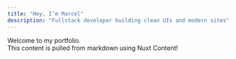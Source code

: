 ```yaml
---
title: "Hey, I’m Marcel"
description: "Fullstack developer building clean UIs and modern sites"
---
```


Welcome to my portfolio.  
This content is pulled from markdown using Nuxt Content!